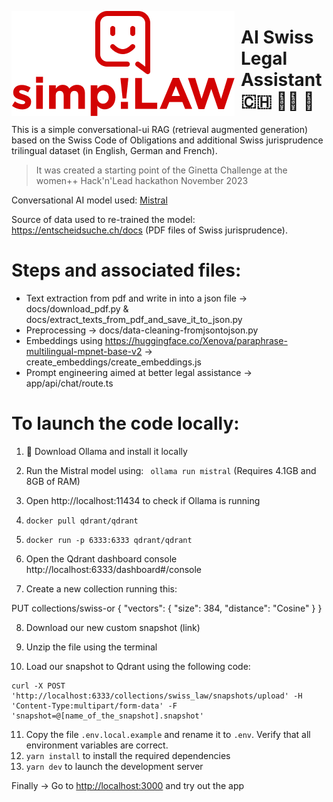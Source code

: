 <img src="Simp!LAW Logo.png"
     alt="logo"
     style="float: left; margin-right: 10px;" />

# AI Swiss Legal Assistant 🇨🇭 👩‍⚖️ 🤖

This is a simple conversational-ui RAG (retrieval augmented generation) based on the Swiss Code of Obligations and additional Swiss jurisprudence trilingual dataset (in English, German and French).

> It was created a starting point of the Ginetta Challenge at the women++ Hack'n'Lead hackathon November 2023
> 

Conversational AI model used: [Mistral](https://mistral.ai/)

Source of data used to re-trained the model: https://entscheidsuche.ch/docs (PDF files of Swiss jurisprudence). 



# Steps and associated files:

- Text extraction from pdf and write in into a json file → docs/download_pdf.py & docs/extract_texts_from_pdf_and_save_it_to_json.py
- Preprocessing → docs/data-cleaning-fromjsontojson.py
- Embeddings using https://huggingface.co/Xenova/paraphrase-multilingual-mpnet-base-v2 → create_embeddings/create_embeddings.js
- Prompt engineering aimed at better legal assistance → app/api/chat/route.ts



# To launch the code locally: 

1. 🦙 Download Ollama and install it locally
2. Run the Mistral model using:
 ```  ollama run mistral ```
(Requires 4.1GB and 8GB of RAM)
3. Open http://localhost:11434 to check if Ollama is running
4. ``` docker pull qdrant/qdrant ```
5. ``` docker run -p 6333:6333 qdrant/qdrant ```
6. Open the Qdrant dashboard console http://localhost:6333/dashboard#/console

7. Create a new collection running this:

PUT collections/swiss-or
{
  "vectors": {
    "size": 384,
    "distance": "Cosine"
  }
}

8. Download our new custom snapshot (link)
9. Unzip the file using the terminal

10. Load our snapshot to Qdrant using the following code:
```
curl -X POST 'http://localhost:6333/collections/swiss_law/snapshots/upload' -H 'Content-Type:multipart/form-data' -F 'snapshot=@[name_of_the_snapshot].snapshot'
```

11. Copy the file `.env.local.example` and rename it to `.env`. Verify that all environment variables are correct.
12. `yarn install` to install the required dependencies
13. `yarn dev` to launch the development server

Finally -> Go to <http://localhost:3000> and try out the app

